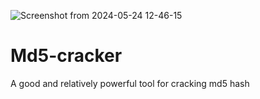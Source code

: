 ![Screenshot from 2024-05-24 12-46-15](https://github.com/Tb9L9a9k/Md5-cracker/assets/165553818/df0129a9-899a-46f8-a670-46cc0c7b29aa)

# Md5-cracker
A good and relatively powerful tool for cracking md5 hash


